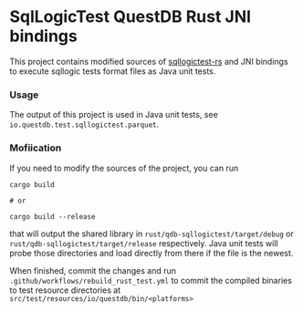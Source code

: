 # SqlLogicTest QuestDB Rust JNI bindings

This project contains modified sources of [sqllogictest-rs](https://github.com/risinglightdb/sqllogictest-rs) and JNI bindings
to execute sqllogic tests format files as Java unit tests.

### Usage

The output of this project is used in Java unit tests, see `io.questdb.test.sqllogictest.parquet`.

### Mofiication

If you need to modify the sources of the project, you can run 

```
cargo build

# or

cargo build --release
```

that will output the shared library in `rust/qdb-sqllogictest/target/debug` or `rust/qdb-sqllogictest/target/release`
respectively. Java unit tests will probe
those directories and load directly from there if the file is the newest.

When finished, commit the changes and run `.github/workflows/rebuild_rust_test.yml` to commit the compiled binaries to
test resource directories at `src/test/resources/io/questdb/bin/<platforms>`